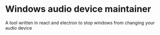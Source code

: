 # Windows audio device maintainer

A tool written in react and electron to stop windows from changing your audio device